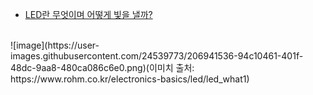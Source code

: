 - [LED란 무엇이며 어떻게 빛을 낼까?](https://www.samsungsemiconstory.com/kr/led%EB%9E%80-%EB%AC%B4%EC%97%87%EC%9D%BC%EA%B9%8C-led%EC%9D%98-%EA%B8%B0%EB%B3%B8-%EC%9B%90%EB%A6%AC%EC%99%80-%EC%A2%85%EB%A5%98-%EC%9E%A5%EC%A0%90/)
<br>
![image](https://user-images.githubusercontent.com/24539773/206941536-94c10461-401f-48dc-9aa8-480ca086c6e0.png)(이미치 출처: https://www.rohm.co.kr/electronics-basics/led/led_what1)

